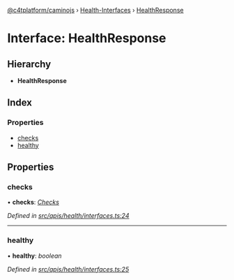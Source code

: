 [@c4tplatform/caminojs](../README.md) › [Health-Interfaces](../modules/health_interfaces.md) › [HealthResponse](health_interfaces.healthresponse.md)

# Interface: HealthResponse

## Hierarchy

* **HealthResponse**

## Index

### Properties

* [checks](health_interfaces.healthresponse.md#checks)
* [healthy](health_interfaces.healthresponse.md#healthy)

## Properties

###  checks

• **checks**: *[Checks](health_interfaces.checks.md)*

*Defined in [src/apis/health/interfaces.ts:24](https://github.com/chain4travel/caminojs/blob/8077d740/src/apis/health/interfaces.ts#L24)*

___

###  healthy

• **healthy**: *boolean*

*Defined in [src/apis/health/interfaces.ts:25](https://github.com/chain4travel/caminojs/blob/8077d740/src/apis/health/interfaces.ts#L25)*
